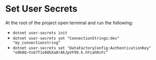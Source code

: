 # Set User Secrets

At the root of the project open terminal and run the following:

- ```dotnet user-secrets init```
- ```dotnet user-secrets set "ConnectionStrings:dev" "my_connectionstring”```
- ```dotnet user-secrets set "DataFactoryConfig:AuthenticationKey" "o9b8Q~Ys67T1o80GXa8rAkJpVF99.k.hYcahRcFc"```